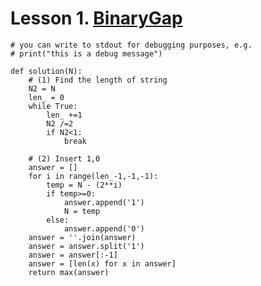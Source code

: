 

# Lesson 1. [BinaryGap](https://app.codility.com/programmers/lessons/1-iterations/binary_gap/)

```
# you can write to stdout for debugging purposes, e.g.
# print("this is a debug message")

def solution(N):
    # (1) Find the length of string
    N2 = N
    len_ = 0
    while True:
        len_ +=1
        N2 /=2
        if N2<1:
            break
    
    # (2) Insert 1,0
    answer = []
    for i in range(len_-1,-1,-1):
        temp = N - (2**i)
        if temp>=0:
            answer.append('1')
            N = temp
        else:
            answer.append('0')
    answer = ''.join(answer)
    answer = answer.split('1')
    answer = answer[:-1]
    answer = [len(x) for x in answer]
    return max(answer)

```



